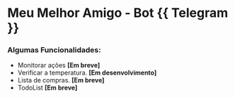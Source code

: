 # Meu Melhor Amigo - Bot {{ Telegram }}

### Algumas Funcionalidades:

* Monitorar ações __[Em breve]__
* Verificar a temperatura.  __[Em desenvolvimento]__
* Lista de compras.  __[Em breve]__
* TodoList  __[Em breve]__
